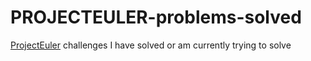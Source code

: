 # PROJECTEULER-problems-solved
 
[ProjectEuler](https://projecteuler.net/) challenges I have solved or am currently trying to solve
